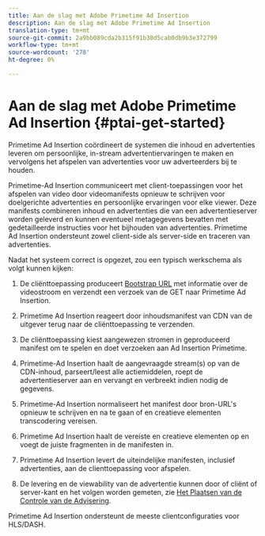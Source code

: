 ```yaml
---
title: Aan de slag met Adobe Primetime Ad Insertion
description: Aan de slag met Adobe Primetime Ad Insertion
translation-type: tm+mt
source-git-commit: 2a9bb089cda2b315f91b30d5cab0db9b3e372799
workflow-type: tm+mt
source-wordcount: '278'
ht-degree: 0%

---
```



# Aan de slag met Adobe Primetime Ad Insertion {#ptai-get-started}

Primetime Ad Insertion coördineert de systemen die inhoud en advertenties leveren om persoonlijke, in-stream advertentiervaringen te maken en vervolgens het afspelen van advertenties voor uw adverteerders bij te houden.

Primetime-Ad Insertion communiceert met client-toepassingen voor het afspelen van video door videomanifests opnieuw te schrijven voor doelgerichte advertenties en persoonlijke ervaringen voor elke viewer. Deze manifests combineren inhoud en advertenties die van een advertentieserver worden geleverd en kunnen eventueel metagegevens bevatten met gedetailleerde instructies voor het bijhouden van advertenties. Primetime Ad Insertion ondersteunt zowel client-side als server-side en traceren van advertenties.

Nadat het systeem correct is opgezet, zou een typisch werkschema als volgt kunnen kijken:

1. De cliënttoepassing produceert [Bootstrap URL](/help/dynamic-ad-insertion/msapi-topics/ms-getting-started/ms-api-query-params.md) met informatie over de videostroom en verzendt een verzoek van de GET naar Primetime Ad Insertion.

1. Primetime Ad Insertion reageert door inhoudsmanifest van CDN van de uitgever terug naar de cliënttoepassing te verzenden.

1. De cliënttoepassing kiest aangewezen stromen in geproduceerd manifest om te spelen en doet verzoeken aan Ad Insertion Primetime.

1. Primetime-Ad Insertion haalt de aangevraagde stream(s) op van de CDN-inhoud, parseert/leest alle actiemiddelen, roept de advertentieserver aan en vervangt en verbreekt indien nodig de gegevens.

1. Primetime-Ad Insertion normaliseert het manifest door bron-URL&#39;s opnieuw te schrijven en na te gaan of en creatieve elementen transcodering vereisen. <!-- see [Just-in-time ad transcoding](just-in-time-transcoding.md) and [packaging](just-in-time-repackaging.md).-->

1. Primetime Ad Insertion haalt de vereiste en creatieve elementen op en voegt de juiste fragmenten in de manifesten in.

1. Primetime Ad Insertion levert de uiteindelijke manifesten, inclusief advertenties, aan de clienttoepassing voor afspelen.

1. De levering en de viewability van de advertentie kunnen door of cliënt of server-kant en het volgen worden gemeten, zie [Het Plaatsen van de Controle van de Advisering](set-up-ad-tracking.md).

Primetime Ad Insertion ondersteunt de meeste clientconfiguraties voor HLS/DASH.
